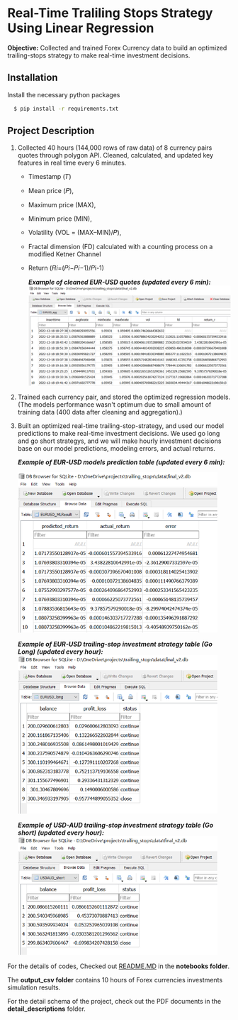 
# Real-Time Traliling Stops Strategy Using Linear Regression 

**Objective:** Collected and trained Forex Currency data to build an optimized trailing-stops strategy to make real-time investment decisions.



## Installation

Install the necessary python packages 

```bash
  $ pip install -r requirements.txt
```
    
## Project Description 

1. Collected 40 hours (144,000 rows of raw data) of 8 currency pairs quotes through polygon API. Cleaned, calculated, and updated key features in real time every 6 minutes. 
    - Timestamp (𝑇)
    - Mean price (𝑃),
    - Maximum price (MAX),
    - Minimum price (MIN),
    - Volatility (VOL = (MAX–MIN)/𝑃),
    - Fractal dimension (FD) calculated with a counting process on a modified Ketner Channel 
    - Return (𝑅𝑖=(𝑃𝑖−𝑃𝑖−1)/𝑃i-1)

      ***Example of cleaned EUR-USD quotes (updated every 6 min):*** 
      <img src="./images/agg_table_image.png" width =600>
2. Trained each currency pair, and stored the optimized regression models. (The models performance wasn't optimum due to small amount of training data (400 data after cleaning and aggregation).)
3. Built an optimized real-time trailing-stop-strategy, and used our model predictions to make real-time investment decisions. We used go long and go short strategys, and we will make hourly investment decisions base on our model predictions, modeling errors, and actual returns.

      ***Example of EUR-USD models prediction table (updated every 6 min):***

      <img src="./images/ml_table_image.png" width =450>

      
      ***Example of EUR-USD trailing-stop investment strategy table (Go Long) (updated every hour):***
      <img src="./images/investment_result.png" width =450>

      ***Example of USD-AUD trailing-stop investment strategy table (Go short) (updated every hour):***
      <img src="./images/investment_short.png" width =450>

For the details of codes, Checked out [README.MD](https://github.com/Felix-only/-Real-Time-Trailing-Stops-Strategy-Using-Regression/blob/master/notebooks/README.md) in the **notebooks folder**.

The **output_csv folder** contains 10 hours of Forex currencies investments simulation results.

For the detail schema of the project, check out the PDF documents in the **detail_descriptions** folder.








 

